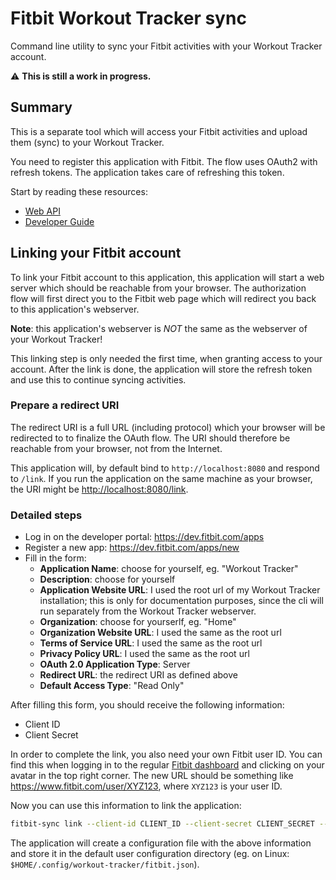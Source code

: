 # Fitbit Workout Tracker sync

Command line utility to sync your Fitbit activities with your Workout Tracker
account.

:warning: **This is still a work in progress.**

## Summary

This is a separate tool which will access your Fitbit activities and upload them
(sync) to your Workout Tracker.

You need to register this application with Fitbit. The flow uses OAuth2 with
refresh tokens. The application takes care of refreshing this token.

Start by reading these resources:

- [Web API](https://dev.fitbit.com/build/reference/web-api/)
- [Developer Guide](https://dev.fitbit.com/build/reference/web-api/developer-guide/)

## Linking your Fitbit account

To link your Fitbit account to this application, this application will start a
web server which should be reachable from your browser. The authorization flow
will first direct you to the Fitbit web page which will redirect you back to
this application's webserver.

**Note**: this application's webserver is _NOT_ the same as the webserver of
your Workout Tracker!

This linking step is only needed the first time, when granting access to your
account. After the link is done, the application will store the refresh token
and use this to continue syncing activities.

### Prepare a redirect URI

The redirect URI is a full URL (including protocol) which your browser will be
redirected to to finalize the OAuth flow. The URI should therefore be reachable
from your browser, not from the Internet.

This application will, by default bind to `http://localhost:8080` and respond to
`/link`. If you run the application on the same machine as your browser, the URI
might be <http://localhost:8080/link>.

### Detailed steps

- Log in on the developer portal: <https://dev.fitbit.com/apps>
- Register a new app: <https://dev.fitbit.com/apps/new>
- Fill in the form:
  - **Application Name**: choose for yourself, eg. "Workout Tracker"
  - **Description**: choose for yourself
  - **Application Website URL**: I used the root url of my Workout Tracker
    installation; this is only for documentation purposes, since the cli will
    run separately from the Workout Tracker webserver.
  - **Organization**: choose for yourserlf, eg. "Home"
  - **Organization Website URL**: I used the same as the root url
  - **Terms of Service URL**: I used the same as the root url
  - **Privacy Policy URL**: I used the same as the root url
  - **OAuth 2.0 Application Type**: Server
  - **Redirect URL**: the redirect URI as defined above
  - **Default Access Type**: "Read Only"

After filling this form, you should receive the following information:

- Client ID
- Client Secret

In order to complete the link, you also need your own Fitbit user ID. You can
find this when logging in to the regular
[Fitbit dashboard](https://www.fitbit.com/dashboard) and clicking on your avatar
in the top right corner. The new URL should be something like
<https://www.fitbit.com/user/XYZ123>, where `XYZ123` is your user ID.

Now you can use this information to link the application:

```bash
fitbit-sync link --client-id CLIENT_ID --client-secret CLIENT_SECRET --user-id USER_ID
```

The application will create a configuration file with the above information and
store it in the default user configuration directory (eg. on Linux:
`$HOME/.config/workout-tracker/fitbit.json`).

